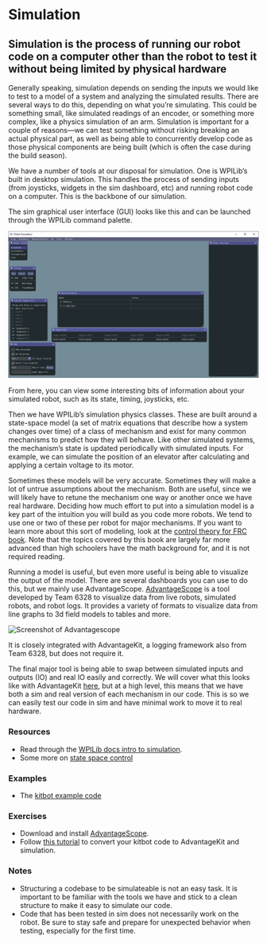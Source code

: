 # Simulation

## Simulation is the process of running our robot code on a computer other than the robot to test it without being limited by physical hardware

Generally speaking, simulation depends on sending the inputs we would like to test to a model of a system and analyzing the simulated results.
There are several ways to do this, depending on what you’re simulating.
This could be something small, like simulated readings of an encoder, or something more complex, like a physics simulation of an arm.
Simulation is important for a couple of reasons—we can test something without risking breaking an actual physical part, as well as being able to concurrently develop code as those physical components are being built (which is often the case during the build season).

We have a number of tools at our disposal for simulation.
One is WPILib’s built in desktop simulation.
This handles the process of sending inputs (from joysticks, widgets in the sim dashboard, etc) and running robot code on a computer.
This is the backbone of our simulation.

The sim graphical user interface (GUI) looks like this and can be launched through the WPILib command palette.

<img src="../../Assets/SimGUI.webp" alt="Screenshot of the sim GUI" width="600"/>

From here, you can view some interesting bits of information about your simulated robot, such as its state, timing, joysticks, etc.

Then we have WPILib’s simulation physics classes.
These are built around a state-space model (a set of matrix equations that describe how a system changes over time) of a class of mechanism and exist for many common mechanisms to predict how they will behave.
Like other simulated systems, the mechanism’s state is updated periodically with simulated inputs.
For example, we can simulate the position of an elevator after calculating and applying a certain voltage to its motor.

Sometimes these models will be very accurate.
Sometimes they will make a lot of untrue assumptions about the mechanism.
Both are useful, since we will likely have to retune the mechanism one way or another once we have real hardware.
Deciding how much effort to put into a simulation model is a key part of the intuition you will build as you code more robots.
We tend to use one or two of these per robot for major mechanisms.
If you want to learn more about this sort of modeling, look at the [control theory for FRC book](https://file.tavsys.net/control/controls-engineering-in-frc.pdf).
Note that the topics covered by this book are largely far more advanced than high schoolers have the math background for, and it is not required reading.

Running a model is useful, but even more useful is being able to visualize the output of the model.
There are several dashboards you can use to do this, but we mainly use AdvantageScope.
[AdvantageScope](https://github.com/Mechanical-Advantage/AdvantageScope) is a tool developed by Team 6328 to visualize data from live robots, simulated robots, and robot logs.
It provides a variety of formats to visualize data from line graphs to 3d field models to tables and more.

<img src="../../Assets/AdvantageScopeScreenshot.png" alt="Screenshot of Advantagescope" width="600"/>

It is closely integrated with AdvantageKit, a logging framework also from Team 6328, but does not require it.

The final major tool is being able to swap between simulated inputs and outputs (IO) and real IO easily and correctly.
We will cover what this looks like with AdvantageKit [here](AdvantageKit.md), but at a high level, this means that we have both a sim and real version of each mechanism in our code.
This is so we can easily test our code in sim and have minimal work to move it to real hardware.


### Resources

- Read through the [WPILib docs intro to simulation](https://docs.wpilib.org/en/stable/docs/software/wpilib-tools/robot-simulation/introduction.html).
- Some more on [state space control](https://docs.wpilib.org/en/stable/docs/software/advanced-controls/state-space/state-space-intro.html)

### Examples

- The [kitbot example code](../../Examples/KitbotDemoSim)

### Exercises

- Download and install [AdvantageScope](https://github.com/Mechanical-Advantage/AdvantageScope).
- Follow [this tutorial](KitbotExampleWalkthroughSim.md) to convert your kitbot code to AdvantageKit and simulation.

### Notes

- Structuring a codebase to be simulateable is not an easy task.
 It is important to be familiar with the tools we have and stick to a clean structure to make it easy to simulate our code.
- Code that has been tested in sim does not necessarily work on the robot.
Be sure to stay safe and prepare for unexpected behavior when testing, especially for the first time.